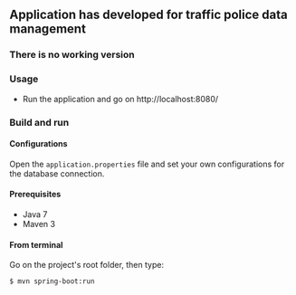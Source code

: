 ## Application has developed for traffic police data management

### There is no working version

### Usage

- Run the application and go on http://localhost:8080/


### Build and run

#### Configurations

Open the `application.properties` file and set your own configurations for the
database connection.

#### Prerequisites

- Java 7
- Maven 3

#### From terminal

Go on the project's root folder, then type:

    $ mvn spring-boot:run
    
    